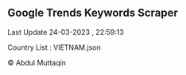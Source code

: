 

## Google Trends Keywords Scraper 
 
Last Update 24-03-2023 , 22:59:13

Country List :
VIETNAM.json



© Abdul Muttaqin 
